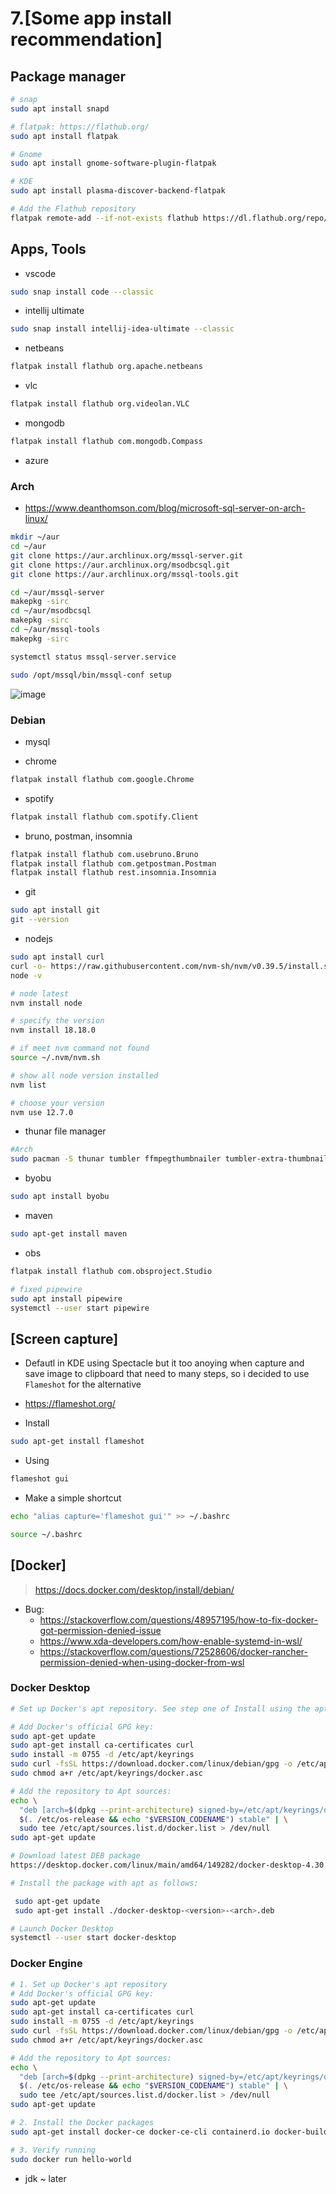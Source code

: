 # 7.[Some app install recommendation]
## Package manager
```bash
# snap
sudo apt install snapd

# flatpak: https://flathub.org/
sudo apt install flatpak

# Gnome
sudo apt install gnome-software-plugin-flatpak

# KDE
sudo apt install plasma-discover-backend-flatpak

# Add the Flathub repository
flatpak remote-add --if-not-exists flathub https://dl.flathub.org/repo/flathub.flatpakrepo
```
## Apps, Tools
- vscode
```bash
sudo snap install code --classic
```

- intellij ultimate
```bash
sudo snap install intellij-idea-ultimate --classic
```
- netbeans
```bash
flatpak install flathub org.apache.netbeans
```

- vlc
```bash
flatpak install flathub org.videolan.VLC
```
  
- mongodb
```bash
flatpak install flathub com.mongodb.Compass
```

- azure
### Arch
- https://www.deanthomson.com/blog/microsoft-sql-server-on-arch-linux/
```zsh
mkdir ~/aur
cd ~/aur
git clone https://aur.archlinux.org/mssql-server.git
git clone https://aur.archlinux.org/msodbcsql.git
git clone https://aur.archlinux.org/mssql-tools.git
```
```zsh
cd ~/aur/mssql-server
makepkg -sirc
cd ~/aur/msodbcsql
makepkg -sirc
cd ~/aur/mssql-tools
makepkg -sirc
```
```zsh
systemctl status mssql-server.service
```
```zsh
sudo /opt/mssql/bin/mssql-conf setup
```

![image](https://github.com/lcaohoanq/Linux-Issues/assets/136492579/3c019844-8f2d-4dff-ae4f-a880e6e86aff)

### Debian

- mysql
  
- chrome
```bash
flatpak install flathub com.google.Chrome
```

- spotify
```bash
flatpak install flathub com.spotify.Client
```

- bruno, postman, insomnia
```bash
flatpak install flathub com.usebruno.Bruno
flatpak install flathub com.getpostman.Postman
flatpak install flathub rest.insomnia.Insomnia
```
  
- git
```bash
sudo apt install git
git --version 
```
- nodejs
```bash
sudo apt install curl 
curl -o- https://raw.githubusercontent.com/nvm-sh/nvm/v0.39.5/install.sh | bash
node -v

# node latest
nvm install node

# specify the version
nvm install 18.18.0

# if meet nvm command not found 
source ~/.nvm/nvm.sh

# show all node version installed
nvm list

# choose your version
nvm use 12.7.0
```

- thunar file manager
```bash
#Arch
sudo pacman -S thunar tumbler ffmpegthumbnailer tumbler-extra-thumbnailers 
```

- byobu
```bash
sudo apt install byobu
```

- maven
```bash
sudo apt-get install maven
```

- obs
```bash
flatpak install flathub com.obsproject.Studio

# fixed pipewire
sudo apt install pipewire
systemctl --user start pipewire 
```

## [Screen capture]
- Defautl in KDE using Spectacle but it too anoying when capture and save image to clipboard that need to many steps, so i decided to use `Flameshot` for the alternative
  
- https://flameshot.org/
  
- Install
```bash
sudo apt-get install flameshot
```

- Using

```bash
flameshot gui
```

- Make a simple shortcut
```bash
echo "alias capture='flameshot gui'" >> ~/.bashrc

source ~/.bashrc
```

## [Docker]
> https://docs.docker.com/desktop/install/debian/

- Bug:
  - https://stackoverflow.com/questions/48957195/how-to-fix-docker-got-permission-denied-issue 
  - https://www.xda-developers.com/how-enable-systemd-in-wsl/
  - https://stackoverflow.com/questions/72528606/docker-rancher-permission-denied-when-using-docker-from-wsl

### Docker Desktop

```bash
# Set up Docker's apt repository. See step one of Install using the apt repository.

# Add Docker's official GPG key:
sudo apt-get update
sudo apt-get install ca-certificates curl
sudo install -m 0755 -d /etc/apt/keyrings
sudo curl -fsSL https://download.docker.com/linux/debian/gpg -o /etc/apt/keyrings/docker.asc
sudo chmod a+r /etc/apt/keyrings/docker.asc

# Add the repository to Apt sources:
echo \
  "deb [arch=$(dpkg --print-architecture) signed-by=/etc/apt/keyrings/docker.asc] https://download.docker.com/linux/debian \
  $(. /etc/os-release && echo "$VERSION_CODENAME") stable" | \
  sudo tee /etc/apt/sources.list.d/docker.list > /dev/null
sudo apt-get update

# Download latest DEB package
https://desktop.docker.com/linux/main/amd64/149282/docker-desktop-4.30.0-amd64.deb?utm_source=docker&utm_medium=webreferral&utm_campaign=docs-driven-download-linux-amd64&_gl=1*i8btbo*_ga*MTg1ODA1MjA5OC4xNzE3ODEyNDM2*_ga_XJWPQMJYHQ*MTcxNzgxMjQzNS4xLjEuMTcxNzgxMjQ3OC4xNy4wLjA.

# Install the package with apt as follows:

 sudo apt-get update
 sudo apt-get install ./docker-desktop-<version>-<arch>.deb

# Launch Docker Desktop
systemctl --user start docker-desktop
```

### Docker Engine

```bash
# 1. Set up Docker's apt repository
# Add Docker's official GPG key:
sudo apt-get update
sudo apt-get install ca-certificates curl
sudo install -m 0755 -d /etc/apt/keyrings
sudo curl -fsSL https://download.docker.com/linux/debian/gpg -o /etc/apt/keyrings/docker.asc
sudo chmod a+r /etc/apt/keyrings/docker.asc

# Add the repository to Apt sources:
echo \
  "deb [arch=$(dpkg --print-architecture) signed-by=/etc/apt/keyrings/docker.asc] https://download.docker.com/linux/debian \
  $(. /etc/os-release && echo "$VERSION_CODENAME") stable" | \
  sudo tee /etc/apt/sources.list.d/docker.list > /dev/null
sudo apt-get update

# 2. Install the Docker packages
sudo apt-get install docker-ce docker-ce-cli containerd.io docker-buildx-plugin docker-compose-plugin

# 3. Verify running
sudo docker run hello-world
```


- jdk
~ later
